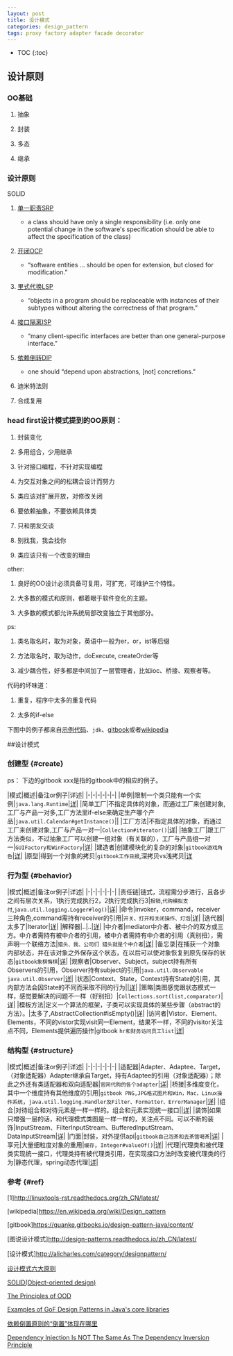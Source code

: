 ```yaml
---
layout: post
title: 设计模式
categories: design_pattern
tags: proxy factory adapter facade decorator
---
```



* TOC
{:toc}

## 设计原则

### OO基础

1. 抽象

2. 封装

3. 多态

4. 继承

### 设计原则

SOLID

1. [单一职责SRP](https://en.wikipedia.org/wiki/Single_responsibility_principle)
    
    * a class should have only a single responsibility (i.e. only one potential change in the software's specification should be able to affect the specification of the class)

2. [开闭OCP](https://en.wikipedia.org/wiki/Open/closed_principle)
    
    * “software entities … should be open for extension, but closed for modification.”

3. [里式代换LSP](https://en.wikipedia.org/wiki/Liskov_substitution_principle)
    
    * “objects in a program should be replaceable with instances of their subtypes without altering the correctness of that program.”

4. [接口隔离ISP](https://en.wikipedia.org/wiki/Interface_segregation_principle)
    
    * “many client-specific interfaces are better than one general-purpose interface.”

5. [依赖倒转DIP](https://en.wikipedia.org/wiki/Dependency_inversion_principle)

    * one should “depend upon abstractions, [not] concretions.”

6. 迪米特法则

7. 合成复用

### head first设计模式提到的OO原则：

1. 封装变化

2. 多用组合，少用继承 

3. 针对接口编程，不针对实现编程

4. 为交互对象之间的松耦合设计而努力

5. 类应该对扩展开放，对修改关闭

6. 要依赖抽象，不要依赖具体类

7. 只和朋友交谈

8. 别找我，我会找你

9. 类应该只有一个改变的理由

other:

1. 良好的OO设计必须具备可复用，可扩充，可维护三个特性。

2. 大多数的模式和原则，都着眼于软件变化的主题。

3. 大多数的模式都允许系统局部改变独立于其他部分。

ps:

1. 类名取名时，取为对象，英语中一般为er，or，ist等后缀

2. 方法取名时，取为动作，doExecute, createOrder等

3. 减少耦合性，好多都是中间加了一层管理者，比如ioc、桥接、观察者等。

代码的坏味道：

1. 重复，程序中太多的重复代码

2. 太多的if-else

下图中的例子都来自[示例代码](https://github.com/lcj1992/learn/tree/master/java/designPattern)、`jdk`、[gitbook](https://quanke.gitbooks.io/design-pattern-java/content/)或者[wikipedia](https://en.wikipedia.org/wiki/Software_design_pattern)

##设计模式

### 创建型 {#create}

ps： 下边的gitbook xxx是指的gitbook中的相应的例子。

|模式|概述|备注or例子|详述|
|-|-|-|-|-|-|
|单例|限制一个类只能有一个实例|`java.lang.Runtime`|[详](/2016/07/26/singleton)|
|简单工厂|不指定具体的对象，而通过工厂来创建对象,工厂与产品一对多,工厂方法里if-else来确定生产哪个产品|`java.util.Calendar#getInstance()`||
|工厂方法|不指定具体的对象，而通过工厂来创建对象,工厂与产品一对一|`Collection#iterator()`|[详](/2016/07/26/factory)|
|抽象工厂|跟工厂方法类似，不过抽象工厂可以创建一组对象（有关联的），工厂与产品组一对一|`GUIFactory和WinFactory`|[详](/2016/07/26/abstract_factory)|
|建造者|创建模块化的复杂的对象|`gitbook游戏角色`|[详](/2016/07/26/builder)|
|原型|得到一个对象的拷贝|`gitbook工作日报`,深拷贝vs浅拷贝|[详](/2016/07/26/prototype)

### 行为型 {#behavior}

|模式|概述|备注or例子|详述|
|-|-|-|-|-|-|
|责任链|链式，流程需分步进行，且各步之间有层次关系，1执行完成执行2，2执行完成执行3|`报销`,`代购模拟支付`,`java.util.logging.Logger#log()`|[详](/2016/07/26/chain_of_responsibility)|
|命令|invoker，command，receiver三种角色,command需持有receiver的引用|`开关、打开和关闭操作、灯泡`|[详](/2016/07/26/command)|
|迭代器|太多了|Iterator|[详](/2016/07/26/iterator)|
|解释器|..|..|[详](/2016/07/26/interpreter)|
|中介者|mediator中介者、被中介的双方或三方。中介者需持有被中介者的引用，被中介者需持有中介者的引用（真别扭），需声明一个联络方法|`猎头、我、公司们 猎头就是个中介者`|[详](/2016/07/26/mediator)|
|备忘录|在捕获一个对象内部状态，并在该对象之外保存这个状态，在以后可以使对象恢复到原先保存的状态|`gitbook象棋悔棋`|[详](/2016/07/26/memento)|
|观察者|Observer、Subject，subject持有所有Observers的引用，Observer持有subject的引用|`java.util.Observable  java.util.Observer`|[详](/2016/07/26/observer)|
|状态|Context、State，Context持有State的引用，其内部方法会因State的不同而采取不同的行为||[详](/2016/07/26/state)|
|策略|类图感觉跟状态模式一样，感觉要解决的问题不一样（好别扭）|`Collections.sort(list,comparator)`|[详](/2016/07/26/strategy)|
|模板方法|定义一个算法的框架，子类可以实现具体的某些步骤（abstract的方法）。|太多了,AbstractCollection#isEmpty()|[详](/2016/07/26/template)|
|访问者|Vistor、Element、Elements，不同的vistor实现visit同一Element，结果不一样，不同的visitor关注点不同，Elements提供遍历操作|gitbook `hr和财务访问员工list`|[详](/2016/07/26/visitor)|

### 结构型 {#structure}

|模式|概述|备注or例子|详述|
|-|-|-|-|-|-|
|适配器|Adapter、Adaptee、Target，（对象适配器）Adapter继承自Target，持有Adaptee的引用（对象适配器）；除此之外还有类适配器和双向适配器|`官网代购的各个adapter`|[详](/2016/07/26/adapter)|
|桥接|多维度变化，其中一个维度持有其他维度的引用|`gitbook PNG,JPG格式图片和Win，Mac，Linux操作系统`，`java.util.logging.Handler及Filter、Formatter、ErrorManager`|[详](/2016/07/26/bridge)|
|组合|对待组合和对待元素是一样一样的。组合和元素实现统一接口||[详](/2016/07/26/composite)|
|装饰|如果只增强一层的话，和代理模式类图是一样一样的，关注点不同。可以不断的装饰|InputStream、FilterInputStream、BufferedInputStream、DataInputStream|[详](/2016/07/26/decorator)|
|门面|封装，对外提供api|`gitbook自己泡茶和去茶馆喝茶`|[详](/2016/07/26/facade)|
|享元|大量细粒度对象的重用|`缓存`，`Integer#valueOf()`|[详](/2016/07/26/flyweight)|
|代理|代理类和被代理类实现统一接口，代理类持有被代理类引用，在实现接口方法时改变被代理类的行为|静态代理，spring动态代理|[详](/2016/07/26/proxy)|

### 参考 {#ref}

[1]<http://linuxtools-rst.readthedocs.org/zh_CN/latest/>

[wikipedia]<https://en.wikipedia.org/wiki/Design_pattern>

[gitbook]<https://quanke.gitbooks.io/design-pattern-java/content/>

[图说设计模式]<http://design-patterns.readthedocs.io/zh_CN/latest/>

[设计模式]<http://alicharles.com/category/designpattern/>

[设计模式六大原则](http://www.uml.org.cn/sjms/201211023.asp)

[SOLID(Object-oriented design)](https://en.wikipedia.org/wiki/SOLID_(object-oriented_design))

[The Principles of OOD](http://butunclebob.com/ArticleS.UncleBob.PrinciplesOfOod)

[Examples of GoF Design Patterns in Java's core libraries](http://stackoverflow.com/questions/1673841/examples-of-gof-design-patterns-in-javas-core-libraries)

[依赖倒置原则的“倒置”体现在哪里](https://q.cnblogs.com/q/72496/)

[Dependency Injection Is NOT The Same As The Dependency Inversion Principle](https://lostechies.com/derickbailey/2011/09/22/dependency-injection-is-not-the-same-as-the-dependency-inversion-principle/)
